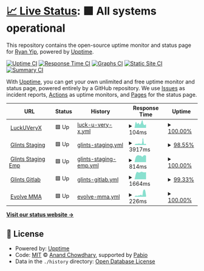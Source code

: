 # [📈 Live Status](https://LuckUVeryX.github.io/luckuveryx-upptime): <!--live status--> **🟩 All systems operational**

This repository contains the open-source uptime monitor and status page for [Ryan Yip](https://LuckUVeryX.github.io/luckuveryx-upptime), powered by [Upptime](https://github.com/upptime/upptime).

[![Uptime CI](https://github.com/LuckUVeryX/luckuveryx-upptime/workflows/Uptime%20CI/badge.svg)](https://github.com/LuckUVeryX/luckuveryx-upptime/actions?query=workflow%3A%22Uptime+CI%22)
[![Response Time CI](https://github.com/LuckUVeryX/luckuveryx-upptime/workflows/Response%20Time%20CI/badge.svg)](https://github.com/LuckUVeryX/luckuveryx-upptime/actions?query=workflow%3A%22Response+Time+CI%22)
[![Graphs CI](https://github.com/LuckUVeryX/luckuveryx-upptime/workflows/Graphs%20CI/badge.svg)](https://github.com/LuckUVeryX/luckuveryx-upptime/actions?query=workflow%3A%22Graphs+CI%22)
[![Static Site CI](https://github.com/LuckUVeryX/luckuveryx-upptime/workflows/Static%20Site%20CI/badge.svg)](https://github.com/LuckUVeryX/luckuveryx-upptime/actions?query=workflow%3A%22Static+Site+CI%22)
[![Summary CI](https://github.com/LuckUVeryX/luckuveryx-upptime/workflows/Summary%20CI/badge.svg)](https://github.com/LuckUVeryX/luckuveryx-upptime/actions?query=workflow%3A%22Summary+CI%22)

With [Upptime](https://upptime.js.org), you can get your own unlimited and free uptime monitor and status page, powered entirely by a GitHub repository. We use [Issues](https://github.com/LuckUVeryX/luckuveryx-upptime/issues) as incident reports, [Actions](https://github.com/LuckUVeryX/luckuveryx-upptime/actions) as uptime monitors, and [Pages](https://LuckUVeryX.github.io/luckuveryx-upptime) for the status page.

<!--start: status pages-->
<!-- This summary is generated by Upptime (https://github.com/upptime/upptime) -->
<!-- Do not edit this manually, your changes will be overwritten -->
<!-- prettier-ignore -->
| URL | Status | History | Response Time | Uptime |
| --- | ------ | ------- | ------------- | ------ |
| <img alt="" src="https://icons.duckduckgo.com/ip3/luckuveryx.github.io.ico" height="13"> [LuckUVeryX](https://luckuveryx.github.io/) | 🟩 Up | [luck-u-very-x.yml](https://github.com/LuckUVeryX/luckuveryx-upptime/commits/HEAD/history/luck-u-very-x.yml) | <details><summary><img alt="Response time graph" src="./graphs/luck-u-very-x/response-time-week.png" height="20"> 104ms</summary><br><a href="https://LuckUVeryX.github.io/luckuveryx-upptime/history/luck-u-very-x"><img alt="Response time 113" src="https://img.shields.io/endpoint?url=https%3A%2F%2Fraw.githubusercontent.com%2FLuckUVeryX%2Fluckuveryx-upptime%2FHEAD%2Fapi%2Fluck-u-very-x%2Fresponse-time.json"></a><br><a href="https://LuckUVeryX.github.io/luckuveryx-upptime/history/luck-u-very-x"><img alt="24-hour response time 84" src="https://img.shields.io/endpoint?url=https%3A%2F%2Fraw.githubusercontent.com%2FLuckUVeryX%2Fluckuveryx-upptime%2FHEAD%2Fapi%2Fluck-u-very-x%2Fresponse-time-day.json"></a><br><a href="https://LuckUVeryX.github.io/luckuveryx-upptime/history/luck-u-very-x"><img alt="7-day response time 104" src="https://img.shields.io/endpoint?url=https%3A%2F%2Fraw.githubusercontent.com%2FLuckUVeryX%2Fluckuveryx-upptime%2FHEAD%2Fapi%2Fluck-u-very-x%2Fresponse-time-week.json"></a><br><a href="https://LuckUVeryX.github.io/luckuveryx-upptime/history/luck-u-very-x"><img alt="30-day response time 128" src="https://img.shields.io/endpoint?url=https%3A%2F%2Fraw.githubusercontent.com%2FLuckUVeryX%2Fluckuveryx-upptime%2FHEAD%2Fapi%2Fluck-u-very-x%2Fresponse-time-month.json"></a><br><a href="https://LuckUVeryX.github.io/luckuveryx-upptime/history/luck-u-very-x"><img alt="1-year response time 113" src="https://img.shields.io/endpoint?url=https%3A%2F%2Fraw.githubusercontent.com%2FLuckUVeryX%2Fluckuveryx-upptime%2FHEAD%2Fapi%2Fluck-u-very-x%2Fresponse-time-year.json"></a></details> | <details><summary><a href="https://LuckUVeryX.github.io/luckuveryx-upptime/history/luck-u-very-x">100.00%</a></summary><a href="https://LuckUVeryX.github.io/luckuveryx-upptime/history/luck-u-very-x"><img alt="All-time uptime 100.00%" src="https://img.shields.io/endpoint?url=https%3A%2F%2Fraw.githubusercontent.com%2FLuckUVeryX%2Fluckuveryx-upptime%2FHEAD%2Fapi%2Fluck-u-very-x%2Fuptime.json"></a><br><a href="https://LuckUVeryX.github.io/luckuveryx-upptime/history/luck-u-very-x"><img alt="24-hour uptime 100.00%" src="https://img.shields.io/endpoint?url=https%3A%2F%2Fraw.githubusercontent.com%2FLuckUVeryX%2Fluckuveryx-upptime%2FHEAD%2Fapi%2Fluck-u-very-x%2Fuptime-day.json"></a><br><a href="https://LuckUVeryX.github.io/luckuveryx-upptime/history/luck-u-very-x"><img alt="7-day uptime 100.00%" src="https://img.shields.io/endpoint?url=https%3A%2F%2Fraw.githubusercontent.com%2FLuckUVeryX%2Fluckuveryx-upptime%2FHEAD%2Fapi%2Fluck-u-very-x%2Fuptime-week.json"></a><br><a href="https://LuckUVeryX.github.io/luckuveryx-upptime/history/luck-u-very-x"><img alt="30-day uptime 100.00%" src="https://img.shields.io/endpoint?url=https%3A%2F%2Fraw.githubusercontent.com%2FLuckUVeryX%2Fluckuveryx-upptime%2FHEAD%2Fapi%2Fluck-u-very-x%2Fuptime-month.json"></a><br><a href="https://LuckUVeryX.github.io/luckuveryx-upptime/history/luck-u-very-x"><img alt="1-year uptime 100.00%" src="https://img.shields.io/endpoint?url=https%3A%2F%2Fraw.githubusercontent.com%2FLuckUVeryX%2Fluckuveryx-upptime%2FHEAD%2Fapi%2Fluck-u-very-x%2Fuptime-year.json"></a></details>
| <img alt="" src="https://icons.duckduckgo.com/ip3/staging.glints.com.ico" height="13"> [Glints Staging](https://staging.glints.com/) | 🟩 Up | [glints-staging.yml](https://github.com/LuckUVeryX/luckuveryx-upptime/commits/HEAD/history/glints-staging.yml) | <details><summary><img alt="Response time graph" src="./graphs/glints-staging/response-time-week.png" height="20"> 3917ms</summary><br><a href="https://LuckUVeryX.github.io/luckuveryx-upptime/history/glints-staging"><img alt="Response time 2792" src="https://img.shields.io/endpoint?url=https%3A%2F%2Fraw.githubusercontent.com%2FLuckUVeryX%2Fluckuveryx-upptime%2FHEAD%2Fapi%2Fglints-staging%2Fresponse-time.json"></a><br><a href="https://LuckUVeryX.github.io/luckuveryx-upptime/history/glints-staging"><img alt="24-hour response time 2379" src="https://img.shields.io/endpoint?url=https%3A%2F%2Fraw.githubusercontent.com%2FLuckUVeryX%2Fluckuveryx-upptime%2FHEAD%2Fapi%2Fglints-staging%2Fresponse-time-day.json"></a><br><a href="https://LuckUVeryX.github.io/luckuveryx-upptime/history/glints-staging"><img alt="7-day response time 3917" src="https://img.shields.io/endpoint?url=https%3A%2F%2Fraw.githubusercontent.com%2FLuckUVeryX%2Fluckuveryx-upptime%2FHEAD%2Fapi%2Fglints-staging%2Fresponse-time-week.json"></a><br><a href="https://LuckUVeryX.github.io/luckuveryx-upptime/history/glints-staging"><img alt="30-day response time 3796" src="https://img.shields.io/endpoint?url=https%3A%2F%2Fraw.githubusercontent.com%2FLuckUVeryX%2Fluckuveryx-upptime%2FHEAD%2Fapi%2Fglints-staging%2Fresponse-time-month.json"></a><br><a href="https://LuckUVeryX.github.io/luckuveryx-upptime/history/glints-staging"><img alt="1-year response time 2792" src="https://img.shields.io/endpoint?url=https%3A%2F%2Fraw.githubusercontent.com%2FLuckUVeryX%2Fluckuveryx-upptime%2FHEAD%2Fapi%2Fglints-staging%2Fresponse-time-year.json"></a></details> | <details><summary><a href="https://LuckUVeryX.github.io/luckuveryx-upptime/history/glints-staging">98.55%</a></summary><a href="https://LuckUVeryX.github.io/luckuveryx-upptime/history/glints-staging"><img alt="All-time uptime 99.90%" src="https://img.shields.io/endpoint?url=https%3A%2F%2Fraw.githubusercontent.com%2FLuckUVeryX%2Fluckuveryx-upptime%2FHEAD%2Fapi%2Fglints-staging%2Fuptime.json"></a><br><a href="https://LuckUVeryX.github.io/luckuveryx-upptime/history/glints-staging"><img alt="24-hour uptime 100.00%" src="https://img.shields.io/endpoint?url=https%3A%2F%2Fraw.githubusercontent.com%2FLuckUVeryX%2Fluckuveryx-upptime%2FHEAD%2Fapi%2Fglints-staging%2Fuptime-day.json"></a><br><a href="https://LuckUVeryX.github.io/luckuveryx-upptime/history/glints-staging"><img alt="7-day uptime 98.55%" src="https://img.shields.io/endpoint?url=https%3A%2F%2Fraw.githubusercontent.com%2FLuckUVeryX%2Fluckuveryx-upptime%2FHEAD%2Fapi%2Fglints-staging%2Fuptime-week.json"></a><br><a href="https://LuckUVeryX.github.io/luckuveryx-upptime/history/glints-staging"><img alt="30-day uptime 99.29%" src="https://img.shields.io/endpoint?url=https%3A%2F%2Fraw.githubusercontent.com%2FLuckUVeryX%2Fluckuveryx-upptime%2FHEAD%2Fapi%2Fglints-staging%2Fuptime-month.json"></a><br><a href="https://LuckUVeryX.github.io/luckuveryx-upptime/history/glints-staging"><img alt="1-year uptime 99.90%" src="https://img.shields.io/endpoint?url=https%3A%2F%2Fraw.githubusercontent.com%2FLuckUVeryX%2Fluckuveryx-upptime%2FHEAD%2Fapi%2Fglints-staging%2Fuptime-year.json"></a></details>
| <img alt="" src="https://icons.duckduckgo.com/ip3/employers.staging.glints.com.ico" height="13"> [Glints Staging Emp](https://employers.staging.glints.com/) | 🟩 Up | [glints-staging-emp.yml](https://github.com/LuckUVeryX/luckuveryx-upptime/commits/HEAD/history/glints-staging-emp.yml) | <details><summary><img alt="Response time graph" src="./graphs/glints-staging-emp/response-time-week.png" height="20"> 814ms</summary><br><a href="https://LuckUVeryX.github.io/luckuveryx-upptime/history/glints-staging-emp"><img alt="Response time 815" src="https://img.shields.io/endpoint?url=https%3A%2F%2Fraw.githubusercontent.com%2FLuckUVeryX%2Fluckuveryx-upptime%2FHEAD%2Fapi%2Fglints-staging-emp%2Fresponse-time.json"></a><br><a href="https://LuckUVeryX.github.io/luckuveryx-upptime/history/glints-staging-emp"><img alt="24-hour response time 826" src="https://img.shields.io/endpoint?url=https%3A%2F%2Fraw.githubusercontent.com%2FLuckUVeryX%2Fluckuveryx-upptime%2FHEAD%2Fapi%2Fglints-staging-emp%2Fresponse-time-day.json"></a><br><a href="https://LuckUVeryX.github.io/luckuveryx-upptime/history/glints-staging-emp"><img alt="7-day response time 814" src="https://img.shields.io/endpoint?url=https%3A%2F%2Fraw.githubusercontent.com%2FLuckUVeryX%2Fluckuveryx-upptime%2FHEAD%2Fapi%2Fglints-staging-emp%2Fresponse-time-week.json"></a><br><a href="https://LuckUVeryX.github.io/luckuveryx-upptime/history/glints-staging-emp"><img alt="30-day response time 806" src="https://img.shields.io/endpoint?url=https%3A%2F%2Fraw.githubusercontent.com%2FLuckUVeryX%2Fluckuveryx-upptime%2FHEAD%2Fapi%2Fglints-staging-emp%2Fresponse-time-month.json"></a><br><a href="https://LuckUVeryX.github.io/luckuveryx-upptime/history/glints-staging-emp"><img alt="1-year response time 815" src="https://img.shields.io/endpoint?url=https%3A%2F%2Fraw.githubusercontent.com%2FLuckUVeryX%2Fluckuveryx-upptime%2FHEAD%2Fapi%2Fglints-staging-emp%2Fresponse-time-year.json"></a></details> | <details><summary><a href="https://LuckUVeryX.github.io/luckuveryx-upptime/history/glints-staging-emp">100.00%</a></summary><a href="https://LuckUVeryX.github.io/luckuveryx-upptime/history/glints-staging-emp"><img alt="All-time uptime 100.00%" src="https://img.shields.io/endpoint?url=https%3A%2F%2Fraw.githubusercontent.com%2FLuckUVeryX%2Fluckuveryx-upptime%2FHEAD%2Fapi%2Fglints-staging-emp%2Fuptime.json"></a><br><a href="https://LuckUVeryX.github.io/luckuveryx-upptime/history/glints-staging-emp"><img alt="24-hour uptime 100.00%" src="https://img.shields.io/endpoint?url=https%3A%2F%2Fraw.githubusercontent.com%2FLuckUVeryX%2Fluckuveryx-upptime%2FHEAD%2Fapi%2Fglints-staging-emp%2Fuptime-day.json"></a><br><a href="https://LuckUVeryX.github.io/luckuveryx-upptime/history/glints-staging-emp"><img alt="7-day uptime 100.00%" src="https://img.shields.io/endpoint?url=https%3A%2F%2Fraw.githubusercontent.com%2FLuckUVeryX%2Fluckuveryx-upptime%2FHEAD%2Fapi%2Fglints-staging-emp%2Fuptime-week.json"></a><br><a href="https://LuckUVeryX.github.io/luckuveryx-upptime/history/glints-staging-emp"><img alt="30-day uptime 100.00%" src="https://img.shields.io/endpoint?url=https%3A%2F%2Fraw.githubusercontent.com%2FLuckUVeryX%2Fluckuveryx-upptime%2FHEAD%2Fapi%2Fglints-staging-emp%2Fuptime-month.json"></a><br><a href="https://LuckUVeryX.github.io/luckuveryx-upptime/history/glints-staging-emp"><img alt="1-year uptime 100.00%" src="https://img.shields.io/endpoint?url=https%3A%2F%2Fraw.githubusercontent.com%2FLuckUVeryX%2Fluckuveryx-upptime%2FHEAD%2Fapi%2Fglints-staging-emp%2Fuptime-year.json"></a></details>
| <img alt="" src="https://icons.duckduckgo.com/ip3/gitlab.glints.com.ico" height="13"> [Glints Gitlab](https://gitlab.glints.com/) | 🟩 Up | [glints-gitlab.yml](https://github.com/LuckUVeryX/luckuveryx-upptime/commits/HEAD/history/glints-gitlab.yml) | <details><summary><img alt="Response time graph" src="./graphs/glints-gitlab/response-time-week.png" height="20"> 1664ms</summary><br><a href="https://LuckUVeryX.github.io/luckuveryx-upptime/history/glints-gitlab"><img alt="Response time 1664" src="https://img.shields.io/endpoint?url=https%3A%2F%2Fraw.githubusercontent.com%2FLuckUVeryX%2Fluckuveryx-upptime%2FHEAD%2Fapi%2Fglints-gitlab%2Fresponse-time.json"></a><br><a href="https://LuckUVeryX.github.io/luckuveryx-upptime/history/glints-gitlab"><img alt="24-hour response time 1655" src="https://img.shields.io/endpoint?url=https%3A%2F%2Fraw.githubusercontent.com%2FLuckUVeryX%2Fluckuveryx-upptime%2FHEAD%2Fapi%2Fglints-gitlab%2Fresponse-time-day.json"></a><br><a href="https://LuckUVeryX.github.io/luckuveryx-upptime/history/glints-gitlab"><img alt="7-day response time 1664" src="https://img.shields.io/endpoint?url=https%3A%2F%2Fraw.githubusercontent.com%2FLuckUVeryX%2Fluckuveryx-upptime%2FHEAD%2Fapi%2Fglints-gitlab%2Fresponse-time-week.json"></a><br><a href="https://LuckUVeryX.github.io/luckuveryx-upptime/history/glints-gitlab"><img alt="30-day response time 1664" src="https://img.shields.io/endpoint?url=https%3A%2F%2Fraw.githubusercontent.com%2FLuckUVeryX%2Fluckuveryx-upptime%2FHEAD%2Fapi%2Fglints-gitlab%2Fresponse-time-month.json"></a><br><a href="https://LuckUVeryX.github.io/luckuveryx-upptime/history/glints-gitlab"><img alt="1-year response time 1664" src="https://img.shields.io/endpoint?url=https%3A%2F%2Fraw.githubusercontent.com%2FLuckUVeryX%2Fluckuveryx-upptime%2FHEAD%2Fapi%2Fglints-gitlab%2Fresponse-time-year.json"></a></details> | <details><summary><a href="https://LuckUVeryX.github.io/luckuveryx-upptime/history/glints-gitlab">99.33%</a></summary><a href="https://LuckUVeryX.github.io/luckuveryx-upptime/history/glints-gitlab"><img alt="All-time uptime 99.33%" src="https://img.shields.io/endpoint?url=https%3A%2F%2Fraw.githubusercontent.com%2FLuckUVeryX%2Fluckuveryx-upptime%2FHEAD%2Fapi%2Fglints-gitlab%2Fuptime.json"></a><br><a href="https://LuckUVeryX.github.io/luckuveryx-upptime/history/glints-gitlab"><img alt="24-hour uptime 100.00%" src="https://img.shields.io/endpoint?url=https%3A%2F%2Fraw.githubusercontent.com%2FLuckUVeryX%2Fluckuveryx-upptime%2FHEAD%2Fapi%2Fglints-gitlab%2Fuptime-day.json"></a><br><a href="https://LuckUVeryX.github.io/luckuveryx-upptime/history/glints-gitlab"><img alt="7-day uptime 99.33%" src="https://img.shields.io/endpoint?url=https%3A%2F%2Fraw.githubusercontent.com%2FLuckUVeryX%2Fluckuveryx-upptime%2FHEAD%2Fapi%2Fglints-gitlab%2Fuptime-week.json"></a><br><a href="https://LuckUVeryX.github.io/luckuveryx-upptime/history/glints-gitlab"><img alt="30-day uptime 99.33%" src="https://img.shields.io/endpoint?url=https%3A%2F%2Fraw.githubusercontent.com%2FLuckUVeryX%2Fluckuveryx-upptime%2FHEAD%2Fapi%2Fglints-gitlab%2Fuptime-month.json"></a><br><a href="https://LuckUVeryX.github.io/luckuveryx-upptime/history/glints-gitlab"><img alt="1-year uptime 99.33%" src="https://img.shields.io/endpoint?url=https%3A%2F%2Fraw.githubusercontent.com%2FLuckUVeryX%2Fluckuveryx-upptime%2FHEAD%2Fapi%2Fglints-gitlab%2Fuptime-year.json"></a></details>
| <img alt="" src="https://icons.duckduckgo.com/ip3/book.evolve-mma.com.ico" height="13"> [Evolve MMA](https://book.evolve-mma.com/) | 🟩 Up | [evolve-mma.yml](https://github.com/LuckUVeryX/luckuveryx-upptime/commits/HEAD/history/evolve-mma.yml) | <details><summary><img alt="Response time graph" src="./graphs/evolve-mma/response-time-week.png" height="20"> 226ms</summary><br><a href="https://LuckUVeryX.github.io/luckuveryx-upptime/history/evolve-mma"><img alt="Response time 152" src="https://img.shields.io/endpoint?url=https%3A%2F%2Fraw.githubusercontent.com%2FLuckUVeryX%2Fluckuveryx-upptime%2FHEAD%2Fapi%2Fevolve-mma%2Fresponse-time.json"></a><br><a href="https://LuckUVeryX.github.io/luckuveryx-upptime/history/evolve-mma"><img alt="24-hour response time 103" src="https://img.shields.io/endpoint?url=https%3A%2F%2Fraw.githubusercontent.com%2FLuckUVeryX%2Fluckuveryx-upptime%2FHEAD%2Fapi%2Fevolve-mma%2Fresponse-time-day.json"></a><br><a href="https://LuckUVeryX.github.io/luckuveryx-upptime/history/evolve-mma"><img alt="7-day response time 226" src="https://img.shields.io/endpoint?url=https%3A%2F%2Fraw.githubusercontent.com%2FLuckUVeryX%2Fluckuveryx-upptime%2FHEAD%2Fapi%2Fevolve-mma%2Fresponse-time-week.json"></a><br><a href="https://LuckUVeryX.github.io/luckuveryx-upptime/history/evolve-mma"><img alt="30-day response time 180" src="https://img.shields.io/endpoint?url=https%3A%2F%2Fraw.githubusercontent.com%2FLuckUVeryX%2Fluckuveryx-upptime%2FHEAD%2Fapi%2Fevolve-mma%2Fresponse-time-month.json"></a><br><a href="https://LuckUVeryX.github.io/luckuveryx-upptime/history/evolve-mma"><img alt="1-year response time 152" src="https://img.shields.io/endpoint?url=https%3A%2F%2Fraw.githubusercontent.com%2FLuckUVeryX%2Fluckuveryx-upptime%2FHEAD%2Fapi%2Fevolve-mma%2Fresponse-time-year.json"></a></details> | <details><summary><a href="https://LuckUVeryX.github.io/luckuveryx-upptime/history/evolve-mma">100.00%</a></summary><a href="https://LuckUVeryX.github.io/luckuveryx-upptime/history/evolve-mma"><img alt="All-time uptime 100.00%" src="https://img.shields.io/endpoint?url=https%3A%2F%2Fraw.githubusercontent.com%2FLuckUVeryX%2Fluckuveryx-upptime%2FHEAD%2Fapi%2Fevolve-mma%2Fuptime.json"></a><br><a href="https://LuckUVeryX.github.io/luckuveryx-upptime/history/evolve-mma"><img alt="24-hour uptime 100.00%" src="https://img.shields.io/endpoint?url=https%3A%2F%2Fraw.githubusercontent.com%2FLuckUVeryX%2Fluckuveryx-upptime%2FHEAD%2Fapi%2Fevolve-mma%2Fuptime-day.json"></a><br><a href="https://LuckUVeryX.github.io/luckuveryx-upptime/history/evolve-mma"><img alt="7-day uptime 100.00%" src="https://img.shields.io/endpoint?url=https%3A%2F%2Fraw.githubusercontent.com%2FLuckUVeryX%2Fluckuveryx-upptime%2FHEAD%2Fapi%2Fevolve-mma%2Fuptime-week.json"></a><br><a href="https://LuckUVeryX.github.io/luckuveryx-upptime/history/evolve-mma"><img alt="30-day uptime 100.00%" src="https://img.shields.io/endpoint?url=https%3A%2F%2Fraw.githubusercontent.com%2FLuckUVeryX%2Fluckuveryx-upptime%2FHEAD%2Fapi%2Fevolve-mma%2Fuptime-month.json"></a><br><a href="https://LuckUVeryX.github.io/luckuveryx-upptime/history/evolve-mma"><img alt="1-year uptime 100.00%" src="https://img.shields.io/endpoint?url=https%3A%2F%2Fraw.githubusercontent.com%2FLuckUVeryX%2Fluckuveryx-upptime%2FHEAD%2Fapi%2Fevolve-mma%2Fuptime-year.json"></a></details>

<!--end: status pages-->

[**Visit our status website →**](https://LuckUVeryX.github.io/luckuveryx-upptime)

## 📄 License

- Powered by: [Upptime](https://github.com/upptime/upptime)
- Code: [MIT](./LICENSE) © [Anand Chowdhary](https://anandchowdhary.com), supported by [Pabio](https://pabio.com)
- Data in the `./history` directory: [Open Database License](https://opendatacommons.org/licenses/odbl/1-0/)
